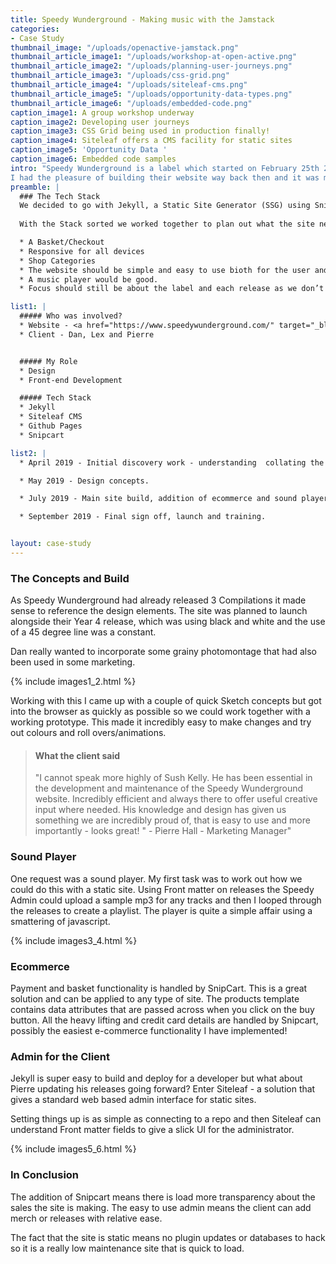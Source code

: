 ```yaml
---
title: Speedy Wunderground - Making music with the Jamstack
categories:
- Case Study
thumbnail_image: "/uploads/openactive-jamstack.png"
thumbnail_article_image1: "/uploads/workshop-at-open-active.png"
thumbnail_article_image2: "/uploads/planning-user-journeys.png"
thumbnail_article_image3: "/uploads/css-grid.png"
thumbnail_article_image4: "/uploads/siteleaf-cms.png"
thumbnail_article_image5: "/uploads/opportunity-data-types.png"
thumbnail_article_image6: "/uploads/embedded-code.png"
caption_image1: A group workshop underway
caption_image2: Developing user journeys
caption_image3: CSS Grid being used in production finally!
caption_image4: Siteleaf offers a CMS facility for static sites
caption_image5: 'Opportunity Data '
caption_image6: Embedded code samples
intro: "Speedy Wunderground is a label which started on February 25th 2013 with the release of “I Go Out” by Steve Mason & Emiliana Torrini. Comprising of Dan Carey, Alexis Smith and Pierre Hall, they have been releasing some amazing tunes over the last 6 years.\n\n
I had the pleasure of building their website way back then and it was most definitely showing its age and lacked any real functionality.. A stop gap that lasted too long you might say.Luckily Speedy Wunderground were keen to revisit their site and improve the ecommerce aspect, they also had a few ideas about previewing tracks. Alexis and the team gave me free reign to define the tech stack and with that in mind I suggested going with an approach that would minimise security issues and updates."
preamble: |
  ### The Tech Stack
  We decided to go with Jekyll, a Static Site Generator (SSG) using Snip Cart to enable ecommerce and Siteleaf to allow the Speedy Team to update new releases themselves. This stack also meant we could host it on Github pages allowing easy development updates via Git.
  
  With the Stack sorted we worked together to plan out what the site needed.

  * A Basket/Checkout
  * Responsive for all devices
  * Shop Categories
  * The website should be simple and easy to use bioth for the user and the person using the admin.
  * A music player would be good. 
  * Focus should still be about the label and each release as we don’t have artists signed to us.

list1: |
  ##### Who was involved?
  * Website - <a href="https://www.speedywunderground.com/" target="_blank">Speedy Wunderground</a>
  * Client - Dan, Lex and Pierre


  ##### My Role
  * Design
  * Front-end Development

  ##### Tech Stack
  * Jekyll
  * Siteleaf CMS
  * Github Pages
  * Snipcart

list2: |
  * April 2019 - Initial discovery work - understanding  collating the required functionality, agreeing intended work.

  * May 2019 - Design concepts.

  * July 2019 - Main site build, addition of ecommerce and sound player.

  * September 2019 - Final sign off, launch and training.


layout: case-study
---
```


### The Concepts and Build

As Speedy Wunderground had already released 3 Compilations it made sense to reference the design elements. The site was planned to launch alongside their Year 4 release, which was using black and white and the use of a 45 degree line was a constant.
 
Dan really wanted to incorporate some grainy photomontage that had also been used in some marketing.

{% include images1_2.html %}

Working with this I came up with a couple of quick Sketch  concepts but got into the browser as quickly as possible so we could work together with a working prototype. This made it incredibly easy to make changes and try out colours and roll overs/animations.

> #### What the client said
> "I cannot speak more highly of Sush Kelly. He has been essential in the development and maintenance of the Speedy Wunderground website. Incredibly efficient and always there to offer useful creative input where needed. His knowledge and design has given us something we are incredibly proud of, that is easy to use and more importantly - looks great! " - Pierre Hall - Marketing Manager"

### Sound Player

One request was a sound player. My first task was to work out how we could do this with a static site. Using Front matter on releases the Speedy Admin could upload a sample mp3 for any tracks and then I looped through the releases to create a playlist. The player is quite a simple affair using a smattering of javascript.


{% include images3_4.html %}


### Ecommerce

Payment and basket functionality is handled by SnipCart. This is a great solution and can be applied to any type of site. The products template contains data attributes that are passed across when you click on the buy button. All the heavy lifting and credit card details are handled by Snipcart, possibly the easiest e-commerce functionality I have implemented! 

### Admin for the Client
 
Jekyll is super easy to build and deploy for a developer but what about Pierre updating his releases going forward? Enter Siteleaf - a solution that gives a standard web based admin interface for static sites. 

Setting things up is as simple as connecting to a repo and then Siteleaf can understand Front matter fields to give a slick UI for the administrator.

{% include images5_6.html %}
 
 
### In Conclusion
 
The addition of Snipcart means there is load more transparency about the sales the site is making. The easy to use admin means the client can add merch or releases with relative ease.
 
The fact that the site is static means no plugin updates or databases to hack so it is a really low maintenance site that is quick to load.






